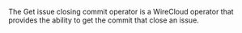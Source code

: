 The Get issue closing commit operator is a WireCloud operator that provides the ability to get the commit that close an issue.